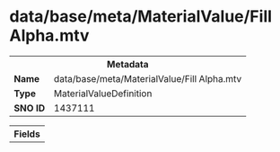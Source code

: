 <h1>data/base/meta/MaterialValue/Fill Alpha.mtv</h1><table><tr><th colspan="100%">Metadata</th></tr><tr><td><b>Name</b></td><td>data/base/meta/MaterialValue/Fill Alpha.mtv</td></tr><tr><td><b>Type</b></td><td>MaterialValueDefinition</td></tr><tr><td><b>SNO ID</b></td><td>1437111</td></tr></table>

<table><tr><th colspan="100%">Fields</th></tr></table>

